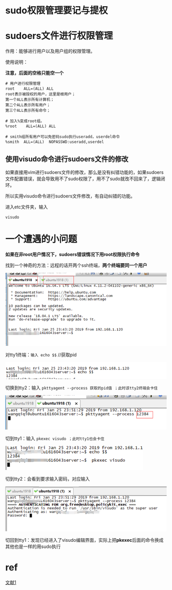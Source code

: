 # sudo权限管理要记与提权

# sudoers文件进行权限管理

作用：能够进行用户以及用户组的权限管理。

使用说明：

**注意，后面的空格只能空一个**

```
# 用户进行权限管理
root    ALL=(ALL) ALL
root表示被授权的用户，这里是根用户；
第一个ALL表示所有计算机；
第二个ALL表示所有用户；
第三个ALL表示所有命令；

# 加入%变成root组。
%root    ALL=(ALL) ALL

# smith组所有用户可以免密码sudo执行useradd，userdel命令
%smith  ALL=(ALL)  NOPASSWD:useradd,userdel
```



## 使用visudo命令进行sudoers文件的修改

如果直接用vim进行sudoers文件的修改，那么是没有纠错功能的，如果sudoers文件配置错误，就会导致用不了sudo权限了，用不了sudo就改不回来了，逻辑闭环。

所以实用visudo命令进行sudoers文件修改，有自动纠错的功能。

进入etc文件夹，输入

```
visudo
```



# 一个遭遇的小问题

**如果在非root用户情况下，sudoers错误情况下用root权限执行命令**

找到一个神奇的方法：远程的话开两个ssh终端，**两个终端要同一个用户**

![img](https://raw.githubusercontent.com/kengerlwl/kengerlwl.github.io/master/image/256a8173241b71a641a53b2611818473/935f42020b37b33df1475e98899d9d97.png)

 对tty1终端：`输入 echo $$` //获取pid

![img](https://raw.githubusercontent.com/kengerlwl/kengerlwl.github.io/master/image/256a8173241b71a641a53b2611818473/b3bcfe6c69b219662b23d551378b81df.png)

切换到tty2：输入 `pkttyagent --process 获取的pid值 ；此时该tty2终端会卡住`

![img](https://raw.githubusercontent.com/kengerlwl/kengerlwl.github.io/master/image/256a8173241b71a641a53b2611818473/83bb92c112a41136ff2914a7674a26a3.png)

切到tty1：输入 `pkexec visudo ；此时tty1也会卡住`

![img](https://raw.githubusercontent.com/kengerlwl/kengerlwl.github.io/master/image/256a8173241b71a641a53b2611818473/1d95133a0c33c083b85d4b1529429aed.png)

切到tty2：会看到要求输入密码，对应输入

![img](https://raw.githubusercontent.com/kengerlwl/kengerlwl.github.io/master/image/256a8173241b71a641a53b2611818473/e312b434366f48505ae07fdf9e42a32d.png)

切回到tty1：发现已经进入了visudo编辑界面，实际上把**pkexec**后面的命令换成其他也是一样的用sudo执行

# ref

[文献1](https://www.cnblogs.com/wayneliu007/p/10321542.html)



